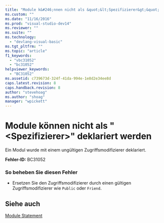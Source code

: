 ```yaml
---
title: "Module k&#246;nnen nicht als &quot;&lt;Spezifizierer&gt;&quot; deklariert werden | Microsoft Docs"
ms.custom: ""
ms.date: "11/16/2016"
ms.prod: "visual-studio-dev14"
ms.reviewer: ""
ms.suite: ""
ms.technology: 
  - "devlang-visual-basic"
ms.tgt_pltfrm: ""
ms.topic: "article"
f1_keywords: 
  - "vbc31052"
  - "bc31052"
helpviewer_keywords: 
  - "BC31052"
ms.assetid: c739673d-324f-41da-994e-1e8d2e34ee8d
caps.latest.revision: 8
caps.handback.revision: 8
author: "stevehoag"
ms.author: "shoag"
manager: "wpickett"
---
```

# Module k&#246;nnen nicht als &quot;&lt;Spezifizierer&gt;&quot; deklariert werden
Ein Modul wurde mit einem ungültigen Zugriffsmodifizierer deklariert.  
  
 **Fehler\-ID:** BC31052  
  
### So beheben Sie diesen Fehler  
  
-   Ersetzen Sie den Zugriffsmodifizierer durch einen gültigen Zugriffsmodifizierer wie `Public` oder `Friend`.  
  
## Siehe auch  
 [Module Statement](../../visual-basic/language-reference/statements/module-statement.md)